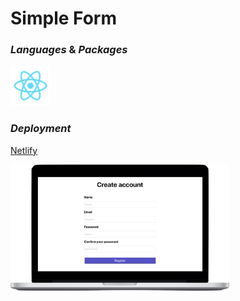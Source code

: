 # Simple Form

### _Languages_ & _Packages_

<img alt="react" width="64px" src="https://raw.githubusercontent.com/github/explore/80688e429a7d4ef2fca1e82350fe8e3517d3494d/topics/react/react.png">

### _Deployment_

[Netlify](https://create-your-account.netlify.app)

  <img src="./src/assets/form.png" width="350" alt="form">
